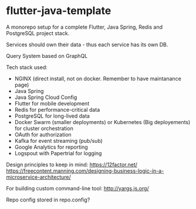 # flutter-java-template
A monorepo setup for a complete Flutter, Java Spring, Redis and PostgreSQL project stack.

Services should own their data - thus each service has its own DB.

Query System based on GraphQL

Tech stack used:
- NGINX (direct install, not on docker. Remember to have maintanance page)
- Java Spring
- Java Spring Cloud Config
- Flutter for mobile development
- Redis for performance-critical data
- PostgreSQL for long-lived data
- Docker Swarm (smaller deployments) or Kubernetes (Big deployements) for cluster orchestration 
- OAuth for authorization
- Kafka for event streaming (pub/sub)
- Google Analytics for reporting
- Logspout with Papertrial for logging

Design principles to keep in mind:
https://12factor.net/
https://freecontent.manning.com/designing-business-logic-in-a-microservice-architecture/

For building custom command-line tool:
http://yargs.js.org/

Repo config stored in repo.config?
